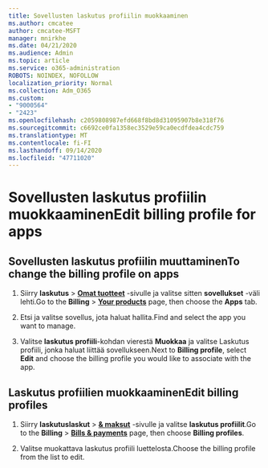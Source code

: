 ```yaml
---
title: Sovellusten laskutus profiilin muokkaaminen
ms.author: cmcatee
author: cmcatee-MSFT
manager: mnirkhe
ms.date: 04/21/2020
ms.audience: Admin
ms.topic: article
ms.service: o365-administration
ROBOTS: NOINDEX, NOFOLLOW
localization_priority: Normal
ms.collection: Adm_O365
ms.custom:
- "9000564"
- "2423"
ms.openlocfilehash: c2059808987efd668f8bd8d31095907b8e318f76
ms.sourcegitcommit: c6692ce0fa1358ec3529e59ca0ecdfdea4cdc759
ms.translationtype: MT
ms.contentlocale: fi-FI
ms.lasthandoff: 09/14/2020
ms.locfileid: "47711020"
---
```

# <a name="edit-billing-profile-for-apps"></a><span data-ttu-id="7da45-102">Sovellusten laskutus profiilin muokkaaminen</span><span class="sxs-lookup"><span data-stu-id="7da45-102">Edit billing profile for apps</span></span>

## <a name="to-change-the-billing-profile-on-apps"></a><span data-ttu-id="7da45-103">Sovellusten laskutus profiilin muuttaminen</span><span class="sxs-lookup"><span data-stu-id="7da45-103">To change the billing profile on apps</span></span>

1. <span data-ttu-id="7da45-104">Siirry **laskutus**  >  **[Omat tuotteet](https://go.microsoft.com/fwlink/p/?linkid=842054)** -sivulle ja valitse sitten **sovellukset** -väli lehti.</span><span class="sxs-lookup"><span data-stu-id="7da45-104">Go to the **Billing** > **[Your products](https://go.microsoft.com/fwlink/p/?linkid=842054)** page, then choose the **Apps** tab.</span></span>

2. <span data-ttu-id="7da45-105">Etsi ja valitse sovellus, jota haluat hallita.</span><span class="sxs-lookup"><span data-stu-id="7da45-105">Find and select the app you want to manage.</span></span>  

3. <span data-ttu-id="7da45-106">Valitse **laskutus profiili**-kohdan vierestä **Muokkaa** ja valitse Laskutus profiili, jonka haluat liittää sovellukseen.</span><span class="sxs-lookup"><span data-stu-id="7da45-106">Next to **Billing profile**, select **Edit** and choose the billing profile you would like to associate with the app.</span></span>

## <a name="edit-billing-profiles"></a><span data-ttu-id="7da45-107">Laskutus profiilien muokkaaminen</span><span class="sxs-lookup"><span data-stu-id="7da45-107">Edit billing profiles</span></span>

1. <span data-ttu-id="7da45-108">Siirry **laskutuslaskut**  >  **[& maksut](https://go.microsoft.com/fwlink/p/?linkid=848039)** -sivulle ja valitse **laskutus profiilit**.</span><span class="sxs-lookup"><span data-stu-id="7da45-108">Go to the **Billing** > **[Bills & payments](https://go.microsoft.com/fwlink/p/?linkid=848039)** page, then choose **Billing profiles**.</span></span>

2. <span data-ttu-id="7da45-109">Valitse muokattava laskutus profiili luettelosta.</span><span class="sxs-lookup"><span data-stu-id="7da45-109">Choose the billing profile from the list to edit.</span></span>